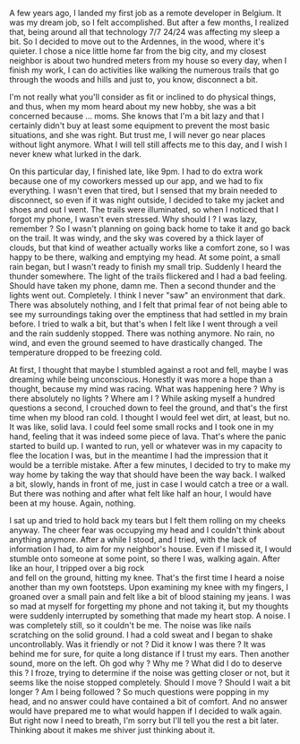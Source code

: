 A few years ago, I landed my first job as a remote developer in Belgium. It was my dream job, so I felt accomplished. But after a few months,  I realized that, being around all that technology 7/7 24/24 was affecting my sleep a bit. So I decided to move out to the Ardennes, in the wood, where it's quieter. I chose a nice little home far from the big city, and my closest neighbor is about two hundred meters from my house so every day, when I finish my work, I can do activities like walking the numerous trails that go through the woods and hills and just to, you know, disconnect a bit.  


I'm not really what you'll consider as fit or inclined to do physical things, and thus, when my mom heard about my new hobby, she was a bit concerned because ... moms. She knows that I'm a bit lazy and that I certainly didn't buy at least some equipment to prevent the most basic situations, and she was right. But trust me, I will never go near places without light anymore. What I will tell still affects me to this day, and I wish I never knew what lurked in the dark.  


On this particular day, I finished late, like 9pm. I had to do extra work because one of my coworkers messed up our app, and we had to fix everything. I wasn't even that tired, but I sensed that my brain needed to disconnect, so even if it was night outside, I decided to take my jacket and shoes and out I went. The trails were illuminated, so when I noticed that I forgot my phone, I wasn't even stressed. Why should I ? I was lazy, remember ? So I wasn't planning on going back home to take it and go back on the trail. It was windy, and the sky was covered by a thick layer of clouds, but that kind of weather actually works like a comfort zone, so I was happy to be there, walking and emptying my head. At some point, a small rain began, but I wasn't ready to finish my small trip. Suddenly I heard the thunder somewhere. The light of the trails flickered and I had a bad feeling. Should have taken my phone, damn me. Then a second thunder and the lights went out. Completely. I think I never "saw" an environment that dark. There was absolutely nothing, and I felt that primal fear of not being able to see my surroundings taking over the emptiness that had settled in my brain before. I tried to walk a bit, but that's when I felt like I went through a veil and the rain suddenly stopped. There was nothing anymore. No rain, no wind, and even the ground seemed to have drastically changed. The temperature dropped to be freezing cold.  


At first, I thought that maybe I stumbled against a root and fell, maybe I was dreaming while being unconscious. Honestly it was more a hope than a thought, because my mind was racing. What was happening here ? Why is there absolutely no lights ? Where am I ? While asking myself a hundred questions a second, I crouched down to feel the ground, and that's the first time when my blood ran cold.  I thought I would feel wet dirt, at least, but no. It was like, solid lava. I could feel some small rocks and I took one in my hand, feeling that it was indeed some piece of lava. That's where the panic started to build up. I wanted to run, yell or whatever was in my capacity to flee the location I was, but in the meantime I had the impression that it would be a terrible mistake. After a few minutes, I decided to try to make my way home by taking the way that should have been the way back. I walked a bit, slowly, hands in front of me, just in case I would catch a tree or a wall. But there was nothing and after what felt like half an hour, I would have been at my house. Again, nothing.   


I sat up and tried to hold back my tears but I felt them rolling on my cheeks anyway. The cheer fear was occupying my head and I couldn't think about anything anymore. After a while I stood, and I tried, with the lack of information I had, to aim for my neighbor's house. Even if I missed it, I would stumble onto someone at some point, so there I was, walking again. After like an hour, I tripped over a big rock   
and fell on the ground, hitting my knee. That's the first time I heard a noise another than my own footsteps. Upon examining my knee with my fingers, I groaned over a small pain and felt like a bit of blood staining my jeans. I was so mad at myself for forgetting my phone and not taking it, but my thoughts were suddenly interrupted by something that made my heart stop. A noise. I was completely still, so it couldn't be me. The noise was like nails scratching on the solid ground. I had a cold sweat and I began to shake uncontrollably. Was it friendly or not ? Did it know I was there ? It was behind me for sure, for quite a long distance if I trust my ears. Then another sound, more on the left. Oh god why ? Why me ? What did I do to deserve this ? I froze, trying to determine if the noise was getting closer or not, but it seems like the noise stopped completely. Should I move ? Should I wait a bit longer ? Am I being followed ? So much questions were popping in my head, and no answer could have contained a bit of comfort. And no answer would have prepared me to what would happen if I decided to walk again. But right now I need to breath, I'm sorry but I'll tell you the rest a bit later. Thinking about it makes me shiver just thinking about it.